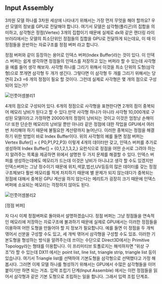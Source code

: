 ## Input Assembly
3차원 모델 하나를 3차원 세상에 나타내기 위해서는 가장 먼저 무엇을 해야 할까요?
우선 모델의 정보를 GPU로 전달해야 합니다.
여기서 모델은 삼각형(폴리곤)의 집합을 의미하고, 삼각형은 정점(Vertex) 3개의 집합이기 때문에 실제로 dx와 같은 랜더링 라이브러리에서는 모델의 최소단위인 정점들의 집합을 GPU로 전달하게 되는데요, 이 때 이 정점들을 운반하는 자료구조를 정점 버퍼 라고 합니다.

정점 버퍼와 같이 등장하는 용어로 인덱스 버퍼(Index Buffer)라는 것이 있다. 이 인덱스 버퍼는 쉽게 생각하면 정점들의 인덱스를 저장하고 있는 버퍼라 할 수 있는데 사각형을 예를 들어 생각 해보자. 사각형 하나를 그리기 위해서 이것을 최소 단위의 도형(삼각형)으로 쪼개면 삼각형 두 개가 생긴다. 그렇다면 이 삼각형 두 개를 그리기 위해서는 당연히 2x3 =6 개의 정점이 필요 할 것이다. 그런데 실제로 사각형은 몇 개의 점으로 구성되어 있는가?

![인풋어셈블리1](https://user-images.githubusercontent.com/43705434/120767496-327f6080-c556-11eb-8d8f-50b69e386e14.PNG)

4개의 점으로 구성되어 있다.
6개의 정점으로 사각형을 표현한다면 2개의 점이 중복되어 메모리 낭비가 된다고 할 수 있다.만약 사각형 하나가 아니라 사각형 10,000개로 구성된 모델이라고 가정하면 20000개의 정점이 낭비되는 것이고 이것은 엄청낭 손해이다! 또한 단순한 메모리의 낭비일 뿐만 아니라 같은 정점에 대한 작업을 GPU에서 여러번 처리해야 하기 때문에 불필요한 계산량까지 늘어난다. 이러한 중복되는 정점을 해결하기 위한 방법이 바로 Index Buffer이다. 위의 사각형의 예를 들면 정점 버퍼는 Vertex Bufer[] = { P0,P1,P2,P3} 이렇게 4개의 데이터만 갖고, 인덱스 버퍼를 추가로 생성하여 Index Buffer[] = {0,1,2,1,3,2,} 요런식으로 정점을 어떤 순서로 그려야 하는지 알려주는 목록을 제공하면 위에서 설명한 두 가지 문제를 해결할 수 있다. 인덱스 버퍼를 생성하는데에도 메모리가 드는데 이것은 낭비가 아니냐고 생각 할 수도 있겠지만
인덱스버퍼는 그냥 정수이기 때문에 위치,색깔,법선,UV등등의 많은 데이터를 갖는 정점 구조체보다 훨씬 메모리를 적게 차지하기 때문에 별 문제가 되지 않는데다가
중복되는 정점에 대해서 중복된 GPU 계산을 하지 않는다는 메리트가 굉장히 크기 때문에 인덱스 버퍼에 소요되는 메모리는 걱정하지 않아도 된다.

![인풋어셈블리2](https://user-images.githubusercontent.com/43705434/120767498-327f6080-c556-11eb-8a07-d8fd23b468ee.PNG)

[정점 버퍼]

자 다시 이제 정점버퍼로 돌아와서 설명하겠습니다.
정점 버퍼는 그냥 정점들을 연속적인 메모리에 저장하는 자료구조에 불과하기 때문에 실제로 GPU에서는 이러한 정점들을 이용하여 어떤 도형을 만들어야 할 지 정보가 필요합니다. 예를 들면 이 정점을 두 개씩 엮어서 선분을 구성할 수도 있고, 세 개씩 엮어서 삼각형을 구성할 수도 있죠. 이러한 기본도형을 형성하는 방식을 알려주는데 쓰이는 수단으로 Direct3D에서는 Primitive Topology라는 형태를 이용합니다. 이 프리미티브 토폴로지는 해석하자면 “위상 구조”라 할 수 있는데 DX11 에서는 point list, line list, triangle strip, triangle list 등이 있습니다. 여기서 Triangle list를 선택하여 기본도형을 삼각형으로 선택했다고 가정 해 봅시다. 그러면 이제 모델 하나를 형성하기 위해서는 GPU에서 수많은 삼각형들을 이어 붙이기만 하면 되는 거죠.
입력 조립기 단계(Input Assemble) 에서는 이런 정점들을 읽어서 삼각형과 같은 기본 도형으로 조립하는 일을 합니다. 그래서 입력 조립 단계죠.
